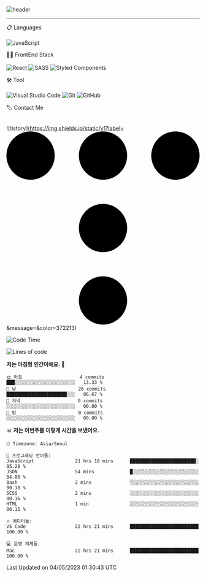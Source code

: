 ![header](https://capsule-render.vercel.app/api?type=waving&color=timeGradient&height=300&section=header&text=Welcome👋&animation=fadeIn&fontSize=55&fontAlignY=40&desc=Hyomins%20Github&descSize=30)

<hr />

📋 Languages<br /><br />
![JavaScript](https://img.shields.io/badge/javascript-%23323330.svg?style=for-the-badge&logo=javascript&logoColor=%23F7DF1E)

👨‍💻 FrontEnd Stack<br /><br />
![React](https://img.shields.io/badge/react-%2320232a.svg?style=for-the-badge&logo=react&logoColor=%2361DAFB)
![SASS](https://img.shields.io/badge/SASS-hotpink.svg?style=for-the-badge&logo=SASS&logoColor=white)
![Styled Components](https://img.shields.io/badge/styled--components-DB7093?style=for-the-badge&logo=styled-components&logoColor=white)

🛠 Tool<br /><br />
![Visual Studio Code](https://img.shields.io/badge/Visual%20Studio%20Code-0078d7.svg?style=for-the-badge&logo=visual-studio-code&logoColor=white)
![Git](https://img.shields.io/badge/git-%23F05033.svg?style=for-the-badge&logo=git&logoColor=white)
![GitHub](https://img.shields.io/badge/github-%23121011.svg?style=for-the-badge&logo=github&logoColor=white)

🏷 Contact Me<br /><br />

![tistory](https://img.shields.io/static/v1?label=<svg role="img" viewBox="0 0 24 24" xmlns="http://www.w3.org/2000/svg"><title>Tistory</title><path d="M0 3a3 3 0 1 0 6 0 3 3 0 0 0-6 0m9 18a3 3 0 1 0 6 0 3 3 0 0 0-6 0m0-9a3 3 0 1 0 6 0 3 3 0 0 0-6 0m0-9a3 3 0 1 0 6 0 3 3 0 0 0-6 0m9 0a3 3 0 1 0 6 0 3 3 0 0 0-6 0"/></svg>&message=<MESSAGE>&color=372213)



<!--START_SECTION:waka-->
![Code Time](http://img.shields.io/badge/Code%20Time-207%20hrs%2055%20mins-blue)

![Lines of code](https://img.shields.io/badge/%EC%A0%80%EB%8A%94%20%EC%97%AC%ED%83%9C%EA%B9%8C%EC%A7%80%20-3.6%20thousand%20%EC%A4%84%EC%9D%98%20%EC%BD%94%EB%93%9C%EB%A5%BC%20%EC%9E%91%EC%84%B1%ED%96%88%EC%96%B4%EC%9A%94.-blue)

**저는 아침형 인간이에요. 🐤** 

```text
🌞 아침                     4 commits           ███░░░░░░░░░░░░░░░░░░░░░░   13.33 % 
🌆 낮　                     26 commits          ██████████████████████░░░   86.67 % 
🌃 저녁                     0 commits           ░░░░░░░░░░░░░░░░░░░░░░░░░   00.00 % 
🌙 밤　                     0 commits           ░░░░░░░░░░░░░░░░░░░░░░░░░   00.00 % 
```


📊 **저는 이번주를 이렇게 시간을 보냈어요.** 

```text
🕑︎ Timezone: Asia/Seoul

💬 프로그래밍 언어들: 
JavaScript               21 hrs 18 mins      ████████████████████████░   95.28 % 
JSON                     54 mins             █░░░░░░░░░░░░░░░░░░░░░░░░   04.06 % 
Bash                     2 mins              ░░░░░░░░░░░░░░░░░░░░░░░░░   00.18 % 
SCSS                     2 mins              ░░░░░░░░░░░░░░░░░░░░░░░░░   00.16 % 
HTML                     1 min               ░░░░░░░░░░░░░░░░░░░░░░░░░   00.15 % 

🔥 에디터들: 
VS Code                  22 hrs 21 mins      █████████████████████████   100.00 % 

💻 운영 체제들: 
Mac                      22 hrs 21 mins      █████████████████████████   100.00 % 
```


 Last Updated on 04/05/2023 01:30:43 UTC
<!--END_SECTION:waka-->

<!--
**Hyomins-013/Hyomins-013** is a ✨ _special_ ✨ repository because its `README.md` (this file) appears on your GitHub profile.

Here are some ideas to get you started:

- 🔭 I’m currently working on ...
- 🌱 I’m currently learning ...
- 👯 I’m looking to collaborate on ...
- 🤔 I’m looking for help with ...
- 💬 Ask me about ...
- 📫 How to reach me: ...
- 😄 Pronouns: ...
- ⚡ Fun fact: ...
-->
